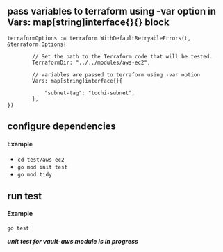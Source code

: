 ## pass variables to terraform using -var option in Vars: map[string]interface{}{} block
~~~
terraformOptions := terraform.WithDefaultRetryableErrors(t, &terraform.Options{

		// Set the path to the Terraform code that will be tested.
		TerraformDir: "../../modules/aws-ec2",

		// variables are passed to terraform using -var option
		Vars: map[string]interface{}{

			"subnet-tag": "tochi-subnet",
		},
})
~~~

## configure dependencies

#### Example
- `cd test/aws-ec2`
- `go mod init test`
- `go mod tidy`

## run test

#### Example
`go test`

***unit test for vault-aws module is in progress***